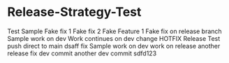 # Release-Strategy-Test

Test
Sample
Fake fix 1
Fake fix 2
Fake Feature 1
Fake fix on release branch
Sample work on dev
Work continues on dev
change
HOTFIX
Release
Test push direct to main
dsaff
fix
Sample
work on dev
work on release
another release fix
dev commit
another dev commit
sdfd123
